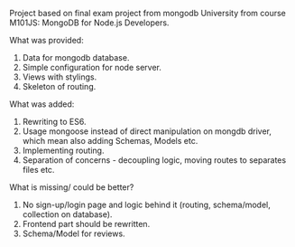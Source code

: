 Project based on final exam project from mongodb University from course M101JS: MongoDB for Node.js Developers.

What was provided:
1. Data for mongodb database.
2. Simple configuration for node server.
3. Views with stylings.
4. Skeleton of routing.

What was added:
1. Rewriting to ES6.
2. Usage mongoose instead of direct manipulation on mongdb driver, which mean also adding Schemas, Models etc.
3. Implementing routing.
4. Separation of concerns - decoupling logic, moving routes to separates files etc.

What is missing/ could be better?
1. No sign-up/login page and logic behind it (routing, schema/model, collection on database).
2. Frontend part should be rewritten.
3. Schema/Model for reviews.
